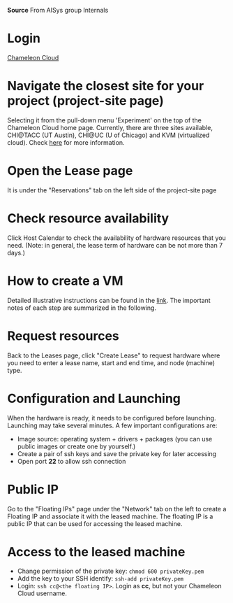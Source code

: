 **Source** From AISys group Internals

# Login
[Chameleon Cloud](https://www.chameleoncloud.org/)

# Navigate the closest site for your project (project-site page)  
Selecting it from the pull-down menu 'Experiment' on the top of the Chameleon Cloud home page. Currently, there are three sites available, CHI@TACC (UT Austin), CHI@UC (U of Chicago) and KVM (virtualized cloud). Check [here](https://www.chameleoncloud.org/about/chameleon/) for more information.

# Open the Lease page
It is under the "Reservations" tab on the left side of the project-site page

# Check resource availability
Click Host Calendar to check the availability of hardware resources that you need. (Note: in general, the lease term of hardware can be not more than 7 days.)

# How to create a VM 
Detailed illustrative instructions can be found in the [link](https://chameleoncloud.readthedocs.io/en/latest/getting-started/index.html#step-3-start-using-chameleon). The important notes of each step are summarized in the following.

# Request resources
Back to the Leases page, click "Create Lease" to request hardware where you need to enter a lease name, start and end time, and node (machine) type.

# Configuration and Launching
When the hardware is ready, it needs to be configured before launching. Launching may take several minutes. A few important configurations are:
*   Image source: operating system + drivers + packages (you can use public images or create one by yourself.)
*   Create a pair of ssh keys and save the private key for later accessing
*   Open port **22** to allow ssh connection

# Public IP
Go to the "Floating IPs" page under the "Network" tab on the left to create a Floating IP and associate it with the leased machine. The floating IP is a public IP that can be used for accessing the leased machine.

# Access to the leased machine
*   Change permission of the private key: `chmod 600 privateKey.pem`
*   Add the key to your SSH identify: `ssh-add privateKey.pem`
*   Login: `ssh cc@<the floating IP>`. Login as **cc**, but not your Chameleon Cloud username.


